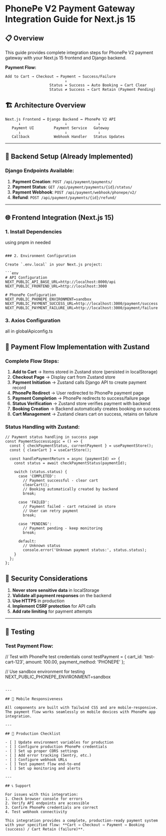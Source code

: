 # PhonePe V2 Payment Gateway Integration Guide for Next.js 15

## 📋 Overview

This guide provides complete integration steps for PhonePe V2 payment gateway with your Next.js 15 frontend and Django backend.

**Payment Flow:**
```
Add to Cart → Checkout → Payment → Success/Failure
                           ↓
                    Status = Success → Auto Booking → Cart Clear
                    Status ≠ Success → Cart Retain (Payment Pending)
```

## 🏗️ Architecture Overview

```
Next.js Frontend ↔ Django Backend ↔ PhonePe V2 API
      ↓                    ↓              ↓
   Payment UI         Payment Service   Gateway
      ↓                    ↓              ↓
   Callback           Webhook Handler   Status Updates
```

---

## 🔧 Backend Setup (Already Implemented)

### Django Endpoints Available:

1. **Payment Creation**: `POST /api/payment/payments/`
2. **Payment Status**: `GET /api/payment/payments/{id}/status/`
3. **Payment Webhook**: `POST /api/payment/webhook/phonepe/v2/`
4. **Refund**: `POST /api/payment/payments/{id}/refund/`

---

## 🌐 Frontend Integration (Next.js 15)

### 1. Install Dependencies

using pnpm in needed
```

### 2. Environment Configuration

Create `.env.local` in your Next.js project:

```env
# API Configuration
NEXT_PUBLIC_API_BASE_URL=http://localhost:8000/api
NEXT_PUBLIC_FRONTEND_URL=http://localhost:3000

# PhonePe Configuration
NEXT_PUBLIC_PHONEPE_ENVIRONMENT=sandbox
NEXT_PUBLIC_PAYMENT_SUCCESS_URL=http://localhost:3000/payment/success
NEXT_PUBLIC_PAYMENT_FAILURE_URL=http://localhost:3000/payment/failure
```

### 3. Axios Configuration
 
 all in globalApiconfig.ts



## 🔄 Payment Flow Implementation with Zustand

### Complete Flow Steps:

1. **Add to Cart** → Items stored in Zustand store (persisted in localStorage)
2. **Checkout Page** → Display cart from Zustand store
3. **Payment Initiation** → Zustand calls Django API to create payment record
4. **PhonePe Redirect** → User redirected to PhonePe payment page
5. **Payment Completion** → PhonePe redirects to success/failure page
6. **Status Verification** → Zustand store verifies payment with backend
7. **Booking Creation** → Backend automatically creates booking on success
8. **Cart Management** → Zustand clears cart on success, retains on failure

### Status Handling with Zustand:

```typescrpit
// Payment status handling in success page
const PaymentSuccessLogic = () => {
  const { checkPaymentStatus, currentPayment } = usePaymentStore();
  const { clearCart } = useCartStore();

  const handlePaymentReturn = async (paymentId) => {
    const status = await checkPaymentStatus(paymentId);
    
    switch (status.status) {
      case 'COMPLETED':
        // Payment successful - clear cart
        clearCart();
        // Booking automatically created by backend
        break;
        
      case 'FAILED':
        // Payment failed - cart retained in store
        // User can retry payment
        break;
        
      case 'PENDING':
        // Payment pending - keep monitoring
        break;
        
      default:
        // Unknown status
        console.error('Unknown payment status:', status.status);
    }
  };
};
```


## 🔐 Security Considerations

1. **Never store sensitive data** in localStorage
2. **Validate all payment responses** on the backend
3. **Use HTTPS** in production
4. **Implement CSRF protection** for API calls
5. **Add rate limiting** for payment attempts

---

## 🧪 Testing

### Test Payment Flow:

// Test with PhonePe test credentials
const testPayment = {
  cart_id: 'test-cart-123',
  amount: 100.00,
  payment_method: 'PHONEPE'
};

// Use sandbox environment for testing
NEXT_PUBLIC_PHONEPE_ENVIRONMENT=sandbox
```

---

## 📱 Mobile Responsiveness

All components are built with Tailwind CSS and are mobile-responsive. The payment flow works seamlessly on mobile devices with PhonePe app integration.

---

## 🚀 Production Checklist

- [ ] Update environment variables for production
- [ ] Configure production PhonePe credentials
- [ ] Set up proper CORS settings
- [ ] Add error tracking (Sentry, etc.)
- [ ] Configure webhook URLs
- [ ] Test payment flow end-to-end
- [ ] Set up monitoring and alerts

---

## 📞 Support

For issues with this integration:
1. Check browser console for errors
2. Verify API endpoints are accessible
3. Confirm PhonePe credentials are correct
4. Test webhook connectivity

This integration provides a complete, production-ready payment system with your specified flow: **Cart → Checkout → Payment → Booking (success) / Cart Retain (failure)**.
